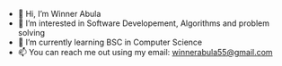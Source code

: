 - 👋 Hi, I’m Winner Abula
- 👀 I’m interested in Software Developement, Algorithms and problem solving
- 🌱 I’m currently learning BSC in Computer Science
- 📫 You can reach me out using my email: winnerabula55@gmail.com

<!---
Eyobed-Abby/Eyobed-Abby is a ✨ special ✨ repository because its `README.md` (this file) appears on your GitHub profile.
You can click the Preview link to take a look at your changes.
--->
